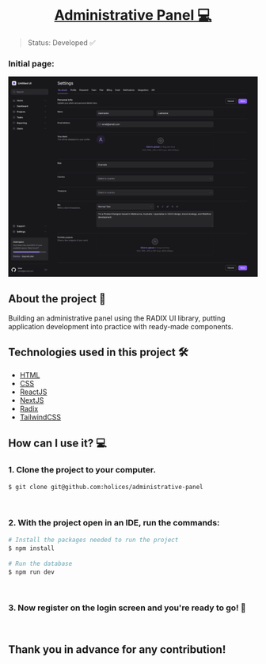 <p align="center">
  <h1 align="center"><a href="https://food-explorer-vasc-333.netlify.app/">Administrative Panel 💻</a></h1>
</p>

> Status: Developed ✅

### Initial page:

![Project image](./src/assets/initial-page.png)

## About the project 📝

Building an administrative panel using the RADIX UI library, putting application development into practice with ready-made components.

## Technologies used in this project 🛠️

- [HTML](https://developer.mozilla.org/pt-BR/docs/Web/HTML)
- [CSS](https://developer.mozilla.org/pt-BR/docs/Web/CSS)
- [ReactJS](https://legacy.reactjs.org/docs/getting-started.html)
- [NextJS](https://nextjs.org/)
- [Radix](https://www.radix-ui.com/)
- [TailwindCSS](https://tailwindcss.com/)

## How can I use it? 💻

### 1. Clone the project to your computer.

```bash
$ git clone git@github.com:holices/administrative-panel
```

<br>

### 2. With the project open in an IDE, run the commands:

```bash
# Install the packages needed to run the project
$ npm install
```

```bash
# Run the database
$ npm run dev
```

<br>

### 3. Now register on the login screen and you're ready to go! 🎉

<br>

## Thank you in advance for any contribution!
